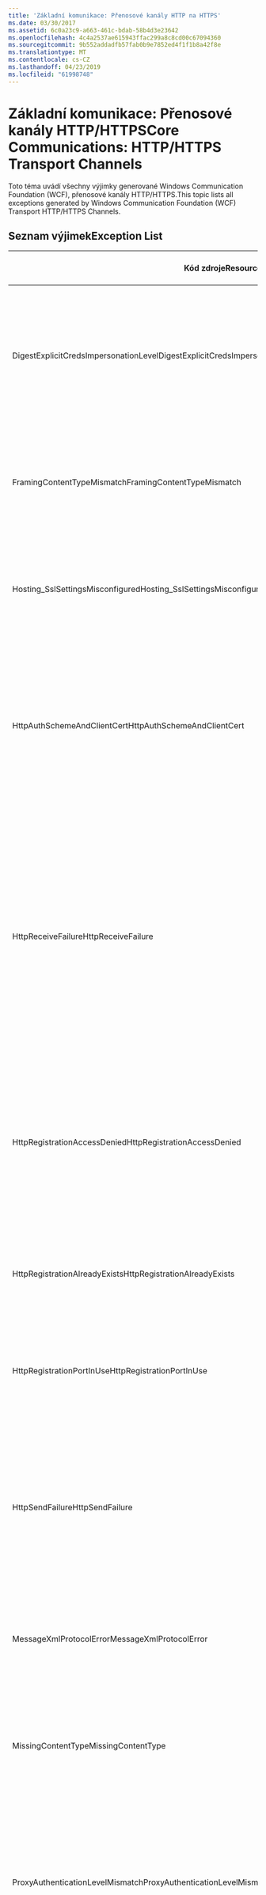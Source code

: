 ```yaml
---
title: 'Základní komunikace: Přenosové kanály HTTP na HTTPS'
ms.date: 03/30/2017
ms.assetid: 6c0a23c9-a663-461c-bdab-58b4d3e23642
ms.openlocfilehash: 4c4a2537ae615943ffac299a8c8cd00c67094360
ms.sourcegitcommit: 9b552addadfb57fab0b9e7852ed4f1f1b8a42f8e
ms.translationtype: MT
ms.contentlocale: cs-CZ
ms.lasthandoff: 04/23/2019
ms.locfileid: "61998748"
---
```

# <a name="core-communications-httphttps-transport-channels"></a><span data-ttu-id="d9ad7-102">Základní komunikace: Přenosové kanály HTTP/HTTPS</span><span class="sxs-lookup"><span data-stu-id="d9ad7-102">Core Communications: HTTP/HTTPS Transport Channels</span></span>
<span data-ttu-id="d9ad7-103">Toto téma uvádí všechny výjimky generované Windows Communication Foundation (WCF), přenosové kanály HTTP/HTTPS.</span><span class="sxs-lookup"><span data-stu-id="d9ad7-103">This topic lists all exceptions generated by Windows Communication Foundation (WCF) Transport HTTP/HTTPS Channels.</span></span>  
  
## <a name="exception-list"></a><span data-ttu-id="d9ad7-104">Seznam výjimek</span><span class="sxs-lookup"><span data-stu-id="d9ad7-104">Exception List</span></span>  
  
|<span data-ttu-id="d9ad7-105">Kód zdroje</span><span class="sxs-lookup"><span data-stu-id="d9ad7-105">Resource Code</span></span>|<span data-ttu-id="d9ad7-106">Řetězec prostředku</span><span class="sxs-lookup"><span data-stu-id="d9ad7-106">Resource String</span></span>|  
|-------------------|---------------------|  
|<span data-ttu-id="d9ad7-107">DigestExplicitCredsImpersonationLevel</span><span class="sxs-lookup"><span data-stu-id="d9ad7-107">DigestExplicitCredsImpersonationLevel</span></span>|<span data-ttu-id="d9ad7-108">Byla zadána úroveň zosobnění zadané.</span><span class="sxs-lookup"><span data-stu-id="d9ad7-108">The specified impersonation level was specified.</span></span> <span data-ttu-id="d9ad7-109">Ověřování algoritmem HTTP Digest podporuje pouze úroveň 'Zosobnění' při použití s explicitním pověřením.</span><span class="sxs-lookup"><span data-stu-id="d9ad7-109">HTTP Digest authentication only supports the 'Impersonation' level when used with an explicit credential.</span></span>|  
|<span data-ttu-id="d9ad7-110">FramingContentTypeMismatch</span><span class="sxs-lookup"><span data-stu-id="d9ad7-110">FramingContentTypeMismatch</span></span>|<span data-ttu-id="d9ad7-111">Zadaný typ obsahu není podporována zadaná služba.</span><span class="sxs-lookup"><span data-stu-id="d9ad7-111">The specified content type was not supported by the specified service.</span></span> <span data-ttu-id="d9ad7-112">Vazby klienta a služby se pravděpodobně neshodují.</span><span class="sxs-lookup"><span data-stu-id="d9ad7-112">The client and service bindings may be mismatched.</span></span>|  
|<span data-ttu-id="d9ad7-113">Hosting_SslSettingsMisconfigured</span><span class="sxs-lookup"><span data-stu-id="d9ad7-113">Hosting_SslSettingsMisconfigured</span></span>|<span data-ttu-id="d9ad7-114">Nastavení (Secure Sockets Layer) pro zadanou službu neshodují Internetová informační služba.</span><span class="sxs-lookup"><span data-stu-id="d9ad7-114">The Secure Sockets Layer settings for the specified service do not match those of the Internet Information Services.</span></span>|  
|<span data-ttu-id="d9ad7-115">HttpAuthSchemeAndClientCert</span><span class="sxs-lookup"><span data-stu-id="d9ad7-115">HttpAuthSchemeAndClientCert</span></span>|<span data-ttu-id="d9ad7-116">Výroba naslouchací proces protokolu HTTPS byla nakonfigurována tak, aby vyžadovala certifikát klienta a zadané schéma ověřování.</span><span class="sxs-lookup"><span data-stu-id="d9ad7-116">The HTTPS listener factory was configured to require a client certificate and the specified authentication scheme.</span></span> <span data-ttu-id="d9ad7-117">Však pouze jednu formu ověření klienta může vyžadovat najednou.</span><span class="sxs-lookup"><span data-stu-id="d9ad7-117">However, only one form of client authentication can be required at one time.</span></span>|  
|<span data-ttu-id="d9ad7-118">HttpReceiveFailure</span><span class="sxs-lookup"><span data-stu-id="d9ad7-118">HttpReceiveFailure</span></span>|<span data-ttu-id="d9ad7-119">Během příjmu odpovědi protokolu HTTP na zadaný došlo k chybě.</span><span class="sxs-lookup"><span data-stu-id="d9ad7-119">An error occurred while receiving the HTTP response to the specified.</span></span> <span data-ttu-id="d9ad7-120">Vazba koncového bodu služby, nemusí být pomocí protokolu HTTP.</span><span class="sxs-lookup"><span data-stu-id="d9ad7-120">The service endpoint binding may not be using the HTTP protocol.</span></span> <span data-ttu-id="d9ad7-121">Další možností je, že byl ji server ukončí kontext požadavku protokolu HTTP z důvodu vypnutí služby.</span><span class="sxs-lookup"><span data-stu-id="d9ad7-121">Another possibility is that an HTTP request context was terminated by the server because of a service shutting down.</span></span> <span data-ttu-id="d9ad7-122">Zobrazit další podrobnosti najdete v protokolech serveru.</span><span class="sxs-lookup"><span data-stu-id="d9ad7-122">See the server logs for more details.</span></span>|  
|<span data-ttu-id="d9ad7-123">HttpRegistrationAccessDenied</span><span class="sxs-lookup"><span data-stu-id="d9ad7-123">HttpRegistrationAccessDenied</span></span>|<span data-ttu-id="d9ad7-124">Protokol HTTP nelze zaregistrovat zadanou adresu URL.</span><span class="sxs-lookup"><span data-stu-id="d9ad7-124">HTTP cannot register the specified URL.</span></span> <span data-ttu-id="d9ad7-125">Váš proces nemá přístupová práva k tomuto oboru názvů (viz [Namespace rezervace, registrace a směrování](/windows/desktop/http/namespace-reservations-registrations-and-routing) podrobnosti).</span><span class="sxs-lookup"><span data-stu-id="d9ad7-125">Your process does not have access rights to this namespace (see [Namespace Reservations, Registrations, and Routing](/windows/desktop/http/namespace-reservations-registrations-and-routing) for details).</span></span>|  
|<span data-ttu-id="d9ad7-126">HttpRegistrationAlreadyExists</span><span class="sxs-lookup"><span data-stu-id="d9ad7-126">HttpRegistrationAlreadyExists</span></span>|<span data-ttu-id="d9ad7-127">Protokol HTTP nelze zaregistrovat zadanou adresu URL.</span><span class="sxs-lookup"><span data-stu-id="d9ad7-127">HTTP cannot register the specified URL.</span></span> <span data-ttu-id="d9ad7-128">Jiná aplikace již tuto adresu URL zaregistrovala přes HTTP. SYS.</span><span class="sxs-lookup"><span data-stu-id="d9ad7-128">Another application already registered this URL with HTTP.SYS.</span></span>|  
|<span data-ttu-id="d9ad7-129">HttpRegistrationPortInUse</span><span class="sxs-lookup"><span data-stu-id="d9ad7-129">HttpRegistrationPortInUse</span></span>|<span data-ttu-id="d9ad7-130">Protokol HTTP nelze zaregistrovat zadanou adresu URL, protože zadaný port TCP používán jinou aplikací.</span><span class="sxs-lookup"><span data-stu-id="d9ad7-130">HTTP cannot register the specified URL because the specified TCP port is being used by another application.</span></span>|  
|<span data-ttu-id="d9ad7-131">HttpSendFailure</span><span class="sxs-lookup"><span data-stu-id="d9ad7-131">HttpSendFailure</span></span>|<span data-ttu-id="d9ad7-132">Při vytváření požadavku protokolu HTTP na zadaný došlo k chybě.</span><span class="sxs-lookup"><span data-stu-id="d9ad7-132">An error occurred while making the HTTP request to the specified.</span></span> <span data-ttu-id="d9ad7-133">Ujistěte se, že příčinou není neshodou vazby zabezpečení.</span><span class="sxs-lookup"><span data-stu-id="d9ad7-133">Ensure that the cause is not a security binding mismatch.</span></span> <span data-ttu-id="d9ad7-134">Také se ujistěte, že služba není nakonfigurována pro (Secure Sockets Layer).</span><span class="sxs-lookup"><span data-stu-id="d9ad7-134">Also ensure that the service is not configured for Secure Sockets Layer.</span></span>|  
|<span data-ttu-id="d9ad7-135">MessageXmlProtocolError</span><span class="sxs-lookup"><span data-stu-id="d9ad7-135">MessageXmlProtocolError</span></span>|<span data-ttu-id="d9ad7-136">Došlo k potížím s XML, který byl přijat ze sítě.</span><span class="sxs-lookup"><span data-stu-id="d9ad7-136">A problem occurred with the XML that was received from the network.</span></span> <span data-ttu-id="d9ad7-137">Viz vnitřní výjimka pro další podrobnosti.</span><span class="sxs-lookup"><span data-stu-id="d9ad7-137">See the inner exception for more details.</span></span>|  
|<span data-ttu-id="d9ad7-138">MissingContentType</span><span class="sxs-lookup"><span data-stu-id="d9ad7-138">MissingContentType</span></span>|<span data-ttu-id="d9ad7-139">Příjemce vrátil chybu, která označuje, že nebyl nalezen v požadavku na zadaný typ obsahu.</span><span class="sxs-lookup"><span data-stu-id="d9ad7-139">The receiver returned an error that indicates that the content type was missing on the request to the specified.</span></span> <span data-ttu-id="d9ad7-140">Viz vnitřní výjimka pro další informace.</span><span class="sxs-lookup"><span data-stu-id="d9ad7-140">See the inner exception for more information.</span></span>|  
|<span data-ttu-id="d9ad7-141">ProxyAuthenticationLevelMismatch</span><span class="sxs-lookup"><span data-stu-id="d9ad7-141">ProxyAuthenticationLevelMismatch</span></span>|<span data-ttu-id="d9ad7-142">Pověření pro ověření proxy serveru HTTP určilo požadavek vzájemného ověřování, který je přísnější než požadavek na ověření cílového serveru.</span><span class="sxs-lookup"><span data-stu-id="d9ad7-142">The HTTP proxy authentication credential specified a mutual authentication requirement that is stricter than the requirement for the target server authentication.</span></span>|  
|<span data-ttu-id="d9ad7-143">ProxyImpersonationLevelMismatch</span><span class="sxs-lookup"><span data-stu-id="d9ad7-143">ProxyImpersonationLevelMismatch</span></span>|<span data-ttu-id="d9ad7-144">Pověření pro ověření proxy serveru HTTP určilo omezení úrovně zosobnění, který je přísnější než omezení ověření cílového serveru.</span><span class="sxs-lookup"><span data-stu-id="d9ad7-144">The HTTP proxy authentication credential specified an impersonation level restriction that is stricter than the restriction for the target server authentication.</span></span>|  
|<span data-ttu-id="d9ad7-145">SecureChannelFailure</span><span class="sxs-lookup"><span data-stu-id="d9ad7-145">SecureChannelFailure</span></span>|<span data-ttu-id="d9ad7-146">Nelze vytvořit zabezpečený kanál pro Secure Socket Layer/Transport Layer Security s zadané oprávněním.</span><span class="sxs-lookup"><span data-stu-id="d9ad7-146">A secure channel cannot be established for Secure Socket Layer/Transport Layer Security with the specified authority.</span></span>|  
|<span data-ttu-id="d9ad7-147">TrustFailure</span><span class="sxs-lookup"><span data-stu-id="d9ad7-147">TrustFailure</span></span>|<span data-ttu-id="d9ad7-148">Nelze navázat vztah důvěryhodnosti pro Secure Socket Layer / Transport Layer Security zabezpečený kanál pomocí zadané oprávnění.</span><span class="sxs-lookup"><span data-stu-id="d9ad7-148">A trust relationship cannot be established for the Secure Socket Layer/ Transport Layer Security secure channel with the specified authority.</span></span>|  
|<span data-ttu-id="d9ad7-149">UseDefaultWebProxyCantBeUsedWithExplicitProxyAddress</span><span class="sxs-lookup"><span data-stu-id="d9ad7-149">UseDefaultWebProxyCantBeUsedWithExplicitProxyAddress</span></span>|<span data-ttu-id="d9ad7-150">Nelze zadat adresou explicitní proxy serveru, jakož i UseDefaultWebProxy = true v elementu vaše HttpTransportBinding.</span><span class="sxs-lookup"><span data-stu-id="d9ad7-150">You cannot specify an explicit proxy address as well as UseDefaultWebProxy=true in your HttpTransportBinding element.</span></span>|
